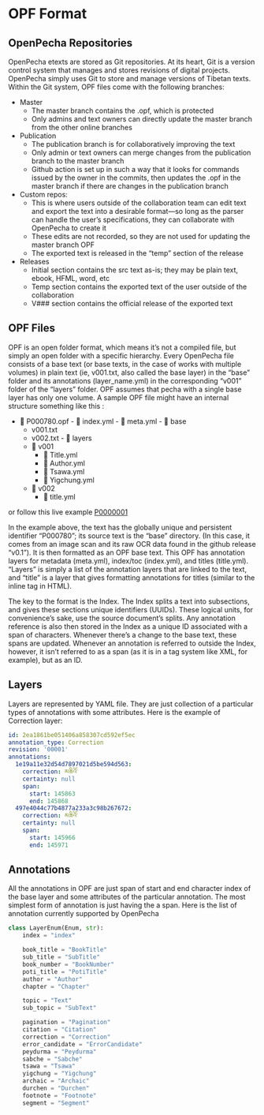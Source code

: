 # OPF Format

## OpenPecha Repositories
OpenPecha etexts are stored as Git repositories. At its heart, Git is a version control system that manages and stores revisions of digital projects. OpenPecha simply uses Git to store and manage versions of Tibetan texts. Within the Git system, OPF files come with the following branches:

- Master
    - The master branch contains the .opf, which is protected
    - Only admins and text owners can directly update the master branch from the other online branches
- Publication
    - The publication branch is for collaboratively improving the text
    - Only admin or text owners can merge changes from the publication branch to the master branch
    - Github action is set up in such a way that it looks for commands issued by the owner in the commits, then updates the .opf in the master branch if there are changes in the publication branch
- Custom repos:
    - This is where users outside of the collaboration team can edit text and export the text into a desirable format—so long as the parser can handle the user’s specifications, they can collaborate with OpenPecha to create it
    - These edits are not recorded, so they are not used for updating the master branch OPF
    - The exported text is released in the “temp” section of the release
- Releases
    - Initial section contains the src text as-is; they may be plain text, ebook, HFML, word, etc
    - Temp section contains the exported text of the user outside of the collaboration
    - V### section contains the official release of the exported text

## OPF Files
OPF is an open folder format, which means it’s not a compiled file, but simply an open folder with a specific hierarchy. Every OpenPecha file consists of a base text (or base texts, in the case of works with multiple volumes) in plain text (ie, v001.txt, also called the base layer) in the “base” folder and its annotations (layer_name.yml) in the corresponding “v001” folder of the “layers” folder. OPF assumes that pecha with a single base layer has only one volume. A sample OPF file might have an internal structure something like this :

-    📁  P000780.opf
    - 📄 index.yml
    - 📄 meta.yml
    - 📁 base
        - v001.txt
        - v002.txt
    - 📁 layers
        - 📁 v001
            - 📄 Title.yml
            - 📄 Author.yml
            - 📄 Tsawa.yml
            - 📄 Yigchung.yml
        - 📁 v002
            - 📄 title.yml

or follow this live example [P0000001](https://github.com/OpenPecha/P000001/tree/master/P000001.opf)

In the example above, the text has the globally unique and persistent identifier “P000780”; its source text is the “base” directory. (In this case, it comes from an image scan and its raw OCR data found in the github release “v0.1”). It is then formatted as an OPF base text. This OPF has annotation layers for metadata (meta.yml), index/toc (index.yml), and titles (title.yml). “Layers” is simply a list of the annotation layers that are linked to the text, and “title” is a layer that gives formatting annotations for titles (similar to the <title></title> inline tag in HTML).

The key to the format is the Index. The Index splits a text into subsections, and gives these sections unique identifiers (UUIDs). These logical units, for convenience’s sake, use the source document’s splits. Any annotation reference is also then stored in the Index as a unique ID associated with a span of characters. Whenever there’s a change to the base text, these spans are updated. Whenever an annotation is referred to outside the Index, however, it isn’t referred to as a span (as it is in a tag system like XML, for example), but as an ID.

## Layers

Layers are represented by YAML file. They are just collection of a particular types of annotations with some attributes. Here is the example of Correction layer:

```yaml
id: 2ea1861be051406a858307cd592ef5ec
annotation_type: Correction
revision: '00001'
annotations:
  1e19a11e32d54d7897021d5be594d563:
    correction: མཆིའོ་
    certainty: null
    span:
      start: 145863
      end: 145868
  497e4044c77b4877a233a3c98b267672:
    correction: མཆིའོ་
    certainty: null
    span:
      start: 145966
      end: 145971
```

## Annotations

All the annotations in OPF are just span of start and end character index of the base layer and some attributes of the particular annotation. The most simplest form of annotation is just having the a span. Here is the list of annotation currently supported by OpenPecha

```python
class LayerEnum(Enum, str):
    index = "index"

    book_title = "BookTitle"
    sub_title = "SubTitle"
    book_number = "BookNumber"
    poti_title = "PotiTitle"
    author = "Author"
    chapter = "Chapter"

    topic = "Text"
    sub_topic = "SubText"

    pagination = "Pagination"
    citation = "Citation"
    correction = "Correction"
    error_candidate = "ErrorCandidate"
    peydurma = "Peydurma"
    sabche = "Sabche"
    tsawa = "Tsawa"
    yigchung = "Yigchung"
    archaic = "Archaic"
    durchen = "Durchen"
    footnote = "Footnote"
    segment = "Segment"
```
